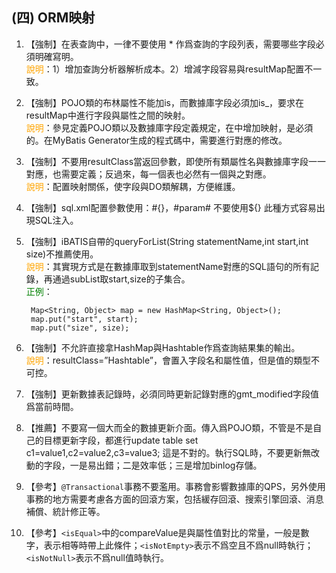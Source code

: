 ## (四) ORM映射
1. 【強制】在表查詢中，一律不要使用 * 作爲查詢的字段列表，需要哪些字段必須明確寫明。 
<br><span style="color:orange">說明</span>：1）增加查詢分析器解析成本。2）增減字段容易與resultMap配置不一致。 
2. 【強制】POJO類的布林屬性不能加is，而數據庫字段必須加is_，要求在resultMap中進行字段與屬性之間的映射。 
<br><span style="color:orange">說明</span>：參見定義POJO類以及數據庫字段定義規定，在<resultMap>中增加映射，是必須的。在MyBatis Generator生成的程式碼中，需要進行對應的修改。
3. 【強制】不要用resultClass當返回參數，即使所有類屬性名與數據庫字段一一對應，也需要定義；反過來，每一個表也必然有一個與之對應。 
<br><span style="color:orange">說明</span>：配置映射關係，使字段與DO類解耦，方便維護。 
4. 【強制】sql.xml配置參數使用：#{}，#param# 不要使用${} 此種方式容易出現SQL注入。 
5. 【強制】iBATIS自帶的queryForList(String statementName,int start,int size)不推薦使用。
<br><span style="color:orange">說明</span>：其實現方式是在數據庫取到statementName對應的SQL語句的所有記錄，再通過subList取start,size的子集合。 
<br><span style="color:green">正例</span>：
        
        Map<String, Object> map = new HashMap<String, Object>();    
        map.put("start", start);    
        map.put("size", size);

6. 【強制】不允許直接拿HashMap與Hashtable作爲查詢結果集的輸出。 
<br><span style="color:orange">說明</span>：resultClass=”Hashtable”，會置入字段名和屬性值，但是值的類型不可控。
7. 【強制】更新數據表記錄時，必須同時更新記錄對應的gmt_modified字段值爲當前時間。
8. 【推薦】不要寫一個大而全的數據更新介面。傳入爲POJO類，不管是不是自己的目標更新字段，都進行update table set c1=value1,c2=value2,c3=value3; 這是不對的。執行SQL時，不要更新無改動的字段，一是易出錯；二是效率低；三是增加binlog存儲。 
9. 【參考】`@Transactional`事務不要濫用。事務會影響數據庫的QPS，另外使用事務的地方需要考慮各方面的回滾方案，包括緩存回滾、搜索引擎回滾、消息補償、統計修正等。 
10. 【參考】`<isEqual>`中的compareValue是與屬性值對比的常量，一般是數字，表示相等時帶上此條件；`<isNotEmpty>`表示不爲空且不爲null時執行；`<isNotNull>`表示不爲null值時執行。  